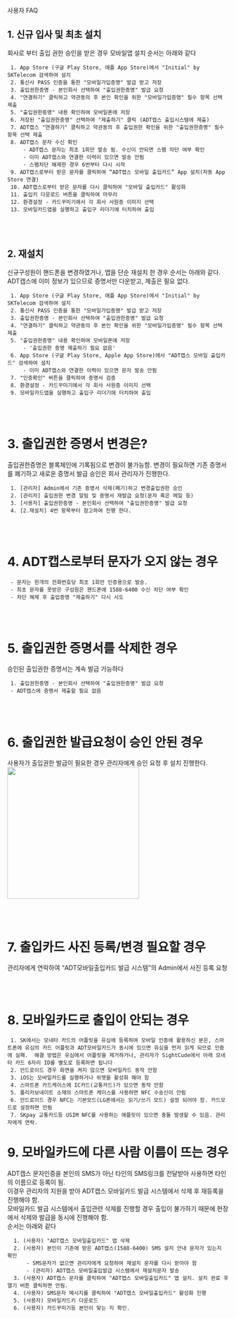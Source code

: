 사용자 FAQ

## 1. 신규 입사 및 최초 설치

회사로 부터 출입 권한 승인을 받은 경우 모바일앱 설치 순서는 아래와 같다

     1. App Store (구글 Play Store, 애플 App Store)에서 "Initial" by SKTelecom 검색하여 설치
     2. 통신사 PASS 인증을 통한 "모바일가입증명" 발급 받고 저장
     3. 출입권한증명 - 본인회사 선택하여 "출입권한증명" 발급 요청
     4. "연결하기" 클릭하고 약관동의 후 본인 확인을 위한 "모바일가입증명" 필수 항목 선택 제출
     5. "출입권한증명" 내용 확인하여 모바일폰에 저장
     6. 저장된 "출입권한증명" 선택하여 "제출하기" 클릭 (ADT캡스 출입시스템에 제출)
     7. ADT캡스 "연결하기" 클릭하고 약관동의 후 출입권한 확인을 위한 "출입권한증명" 필수 항목 선택 제출
     8. ADT캡스 문자 수신 확인
         - ADT캡스 문자는 최초 1회만 발송 됨. 수신이 안되면 스팸 차단 여부 확인
         - 이미 ADT캡스와 연결한 이력이 있으면 발송 안됨
         - 스팸차단 해제한 경우 6번부터 다시 시작
     9. ADT캡스로부터 받은 문자를 클릭하여 “ADT캡스 모바일 출입카드” App 설치(자동 App Store 연결)
     10. ADT캡스로부터 받은 문자를 다시 클릭하여 "모바일 출입카드" 활성화 
     11. 출입키 다운로드 버튼을 클릭하여 마무리
     12. 환경설정 - 카드꾸미기에서 각 회사 사원증 이미지 선택
     13. 모바일카드앱을 실행하고 출입구 리더기에 터치하여 출입
<br><br>


## 2. 재설치

신규구성원이 핸드폰을 변경하였거나, 앱을 단순 재설치 한 경우 순서는 아래와 같다.
ADT캡스에 이미 정보가 있으므로 증명서만 다운받고, 제출은 필요 없다.

     1. App Store (구글 Play Store, 애플 App Store)에서 "Initial" by SKTelecom 검색하여 설치
     2. 통신사 PASS 인증을 통한 "모바일가입증명" 발급 받고 저장
     3. 출입권한증명 - 본인회사 선택하여 "출입권한증명" 발급 요청
     4. "연결하기" 클릭하고 약관동의 후 본인 확인을 위한 "모바일가입증명" 필수 항목 선택 제출
     5. "출입권한증명" 내용 확인하여 모바일폰에 저장
         - '출입권한 증명 제출하기 필요 없음'
     6. App Store (구글 Play Store, Apple App Store)에서 "ADT캡스 모바일 출입카드" 검색하여 설치
         - 이미 ADT캡스와 연결한 이력이 있으면 문자 발송 안됨
     7. "인증확인" 버튼을 클릭하여 증명서 검증
     8. 환경설정 - 카드꾸미기에서 각 회사 사원증 이미지 선택
     9. 모바일카드앱을 실행하고 출입구 리더기에 터치하여 출입
<br><br>


# 3. 출입권한 증명서 변경은?

출입권한증명은 블록체인에 기록됨으로 변경이 불가능함.
변경이 필요하면 기존 증명서를 폐기하고 새로운 증명서 발급 승인은 회사 관리자가 진행한다.

     1. [관리자] Admin에서 기존 증명서 삭제(폐기)하고 변경출입권한 승인
     2. [관리자] 출입권한 변경 알림 및 증명서 재발급 요청(문자 혹은 메일 등)
     3. [사용자] 출입권한증명 - 본인회사 선택하여 "출입권한증명" 발급 요청
     4. [2.재설치] 4번 항목부터 참고하여 진행 한다. 
<br><br>


# 4. ADT캡스로부터 문자가 오지 않는 경우

     - 문자는 한개의 전화번호당 최초 1회만 인증용으로 발송.
     - 최초 문자를 못받은 구성원은 핸드폰에 1588-6400 수신 차단 여부 확인
     - 차단 해제 후 출입증명 "제출하기" 다시 시도
<br><br>


# 5. 출입권한 증명서를 삭제한 경우

승인된 출입권한 증명서는 계속 발급 가능하다

     1. 출입권한증명 - 본인회사 선택하여 "출입권한증명" 발급 요청
     - ADT캡스에 증명서 제출할 필요 없음
<br><br>

# 6. 출입권한 발급요청이 승인 안된 경우

사용자가 출입권한 발급이 필요한 경우 관리자에게 승인 요청 후 설치 진행한다.
<img width="300" src="../images/initial_no_permission.png">

<br><br>

# 7. 출입카드 사진 등록/변경 필요할 경우
관리자에게 연락하여 “ADT모바일출입카드 발급 시스템”의 Admin에서 사진 등록 요청

<br><br>

# 8. 모바일카드로 출입이 안되는 경우

     1. SK에서는 모네타 카드의 어플릿을 유심에 등록하여 모바일 인증에 활용하신 분은, 스마트폰에 유심의 카드 어플릿과 ADT모바일카드가 동시에 있으면 유심을 먼저 읽게 되므로 인증에 실패.  해결 방법은 유심에서 어플릿을 제거하거나, 관리자가 SightCude에서 아래 모네타 카드 6자리 ID를 별도로 등록하면 됩니다
     2. 안드로이드 경우 화면을 켜지 않으면 모바일카드 동작 안함
     3. iOS는 모바일카드를 실행하거나 위젯을 활성화 해야 함
     4. 스마트폰 카드케이스에 IC카드(교통카드)가 있으면 동작 안함
     5. 폴리카보네이트 소재의 스마트폰 케이스를 사용하면 NFC 수송신이 안됨
     6. 안드로이드 경우 NFC는 기본모드(LG폰에서는 읽기/쓰기 모드) 설정 되어야 함. 카드모드로 설정하면 안됨
     7. SKpay 교통카드등 USIM NFC를 사용하는 애플릿이 있으면 충돌 발생할 수 있음. 관리자에게 연락.


# 9. 모바일카드에 다른 사람 이름이 뜨는 경우

ADT캡스 문자인증을 본인의 SMS가 아닌 타인의 SMS링크를 전달받아 사용하면 타인의 이름으로 등록이 됨.<br>
이경우 관리자의 지원을 받아 ADT캡스 모바일카드 발급 시스템에서 삭제 후 재등록을 진행해야 함.<br>
모바일카드 발급 시스템에서 출입관련 삭제를 진행할 경우 출입이 불가하기 때문에 현장에서 삭제와 발급을 동시에 진행해야 함.<br>
순서는 아래와 같다 
    
      1. (사용자) "ADT캡스 모바일출입카드" 앱 삭제 
      2. (사용자) 본인이 기존에 받은 ADT캡스(1588-6400) SMS 설치 안내 문자가 있는지 확인
          - SMS문자가 없으면 관리자에게 요청하여 재설치 문자를 다시 받아야 함
          - (관리자) ADT캡스 모바일출입발급 시스템에서 재설치문자 발송
      3. (사용자) ADT캡스 문자를 클릭하여 "ADT캡스 모바일출입카드" 앱 설치. 설치 완료 후 열기 버튼 클릭하면 안됨.
      4. (사용자) SMS문자 메시지를 클릭하여 "ADT캡스 모바일출입카드" 활성화 진행
      5. (사용자) 모바일카드키 다운로드
      6. (사용자) 카드꾸미기등 본인이 맞는 지 확인.